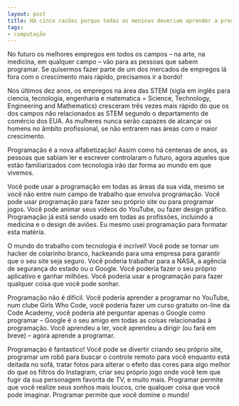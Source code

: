 ```yaml
---
layout: post
title: Há cinco razões porque todas as meninas deveriam aprender a programar
tags:
- computação
---
```


No futuro os melhores empregos em todos os campos – na arte, na medicina, em qualquer campo – vão para as pessoas que sabem programar. Se quisermos fazer parte de um dos mercados de empregos lá fora com o crescimento mais rápido, precisamos ir a bordo!

Nos últimos dez anos, os empregos na área das STEM (sigla em inglês para ciencia, tecnologia, engenharia e matematica = Science, Technology, Engineering and Mathematics) cresceram três vezes mais rápido do que os dos campos não relacionados as STEM segundo o departamento de comércio dos EUA. As mulheres nunca serão capazes de alcançar os homens no âmbito profissional, se não entrarem nas áreas com o maior crescimento.

Programação é a nova alfabetização! Assim como há centenas de anos, as pessoas que sabiam ler e escrever controlaram o futuro, agora aqueles que estão familiarizados com tecnologia irão dar forma ao mundo em que vivemos.

Você pode usar a programação em todas as áreas da sua vida, mesmo se você não entre num campo de trabalho que envolva programação. Você pode usar programação para fazer seu próprio site ou para programar jogos. Você pode animar seus vídeos do YouTube, ou fazer design gráfico. Programação já está sendo usado em todas as profissões, incluindo a medicina e o design de aviões. Eu mesmo usei programação para formatar esta matéria.

O mundo do trabalho com tecnologia é incrível! Você pode se tornar um hacker de colarinho branco, hackeando para uma empresa para garantir que o seu site seja seguro. Você poderia trabalhar para a NASA, a agência de segurança do estado ou o Google. Você poderia fazer o seu próprio aplicativo e ganhar milhões. Você poderia usar a programação para fazer qualquer coisa que você pode sonhar.


Programação não é difícil. Você poderia aprender a programar no YouTube, num clube Girls Who Code, você poderia fazer um curso gratuito on-line da Code Academy, você poderia até perguntar apenas o Google como programar – Google é o seu amigo em todas as coisas relacionadas à programação. Você aprendeu a ler, você aprendeu a dirigir (ou fará em breve) – agora aprende a programar.


Programação é fantastico! Você pode se divertir criando seu próprio site, programar um robô para buscar o controle remoto para você enquanto está deitada no sofá, tratar fotos para alterar o efeito das cores para algo melhor do que os filtros do Instagram, criar seu próprio jogo onde você tem que fugir da sua personagem favorita de TV, e muito mais. Programar permite que você realize seus sonhos mais loucos, crie qualquer coisa que você pode imaginar. Programar permite que você domine o mundo!